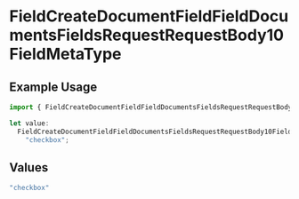 # FieldCreateDocumentFieldFieldDocumentsFieldsRequestRequestBody10FieldMetaType

## Example Usage

```typescript
import { FieldCreateDocumentFieldFieldDocumentsFieldsRequestRequestBody10FieldMetaType } from "@documenso/sdk-typescript/models/operations";

let value:
  FieldCreateDocumentFieldFieldDocumentsFieldsRequestRequestBody10FieldMetaType =
    "checkbox";
```

## Values

```typescript
"checkbox"
```